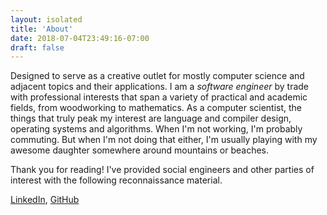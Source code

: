 ```yaml
---
layout: isolated
title: 'About'
date: 2018-07-04T23:49:16-07:00
draft: false
---
```


Designed to serve as a creative outlet for mostly computer science and adjacent topics and their applications.
I am a _software engineer_ by trade with professional interests that span a variety of practical and academic fields, from woodworking to mathematics.
As a computer scientist, the things that truly peak my interest are language and compiler design, operating systems and algorithms.
When I'm not working, I'm probably commuting. But when I'm not doing that either, I'm usually playing with my awesome daughter somewhere around mountains or beaches.

Thank you for reading! I've provided social engineers and other parties of interest with the following reconnaissance material.

[LinkedIn](https://www.linkedin.com/in/kenneth-cross/),
[GitHub](https://github.com/k-cross/)
